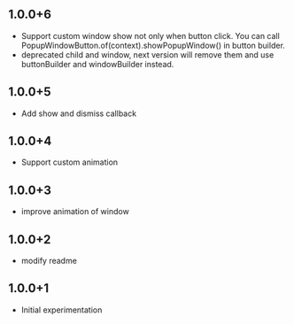 ## 1.0.0+6

* Support custom window show not only when button click.
  You can call PopupWindowButton.of(context).showPopupWindow() in button builder.
* deprecated child and window, next version will remove them and use buttonBuilder and windowBuilder instead.

## 1.0.0+5

* Add show and dismiss callback

## 1.0.0+4

* Support custom animation

## 1.0.0+3

* improve animation of window

## 1.0.0+2

* modify readme

## 1.0.0+1

* Initial experimentation